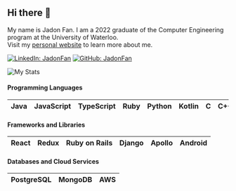 ## Hi there 👋

My name is Jadon Fan. I am a 2022 graduate of the Computer Engineering program at the University of Waterloo. \
Visit my [personal website](https://www.jadonfan.com) to learn more about me.

[![LinkedIn: JadonFan](https://img.shields.io/badge/-JadonFan-blue?style=flat-square&logo=Linkedin&logoColor=white&link=https://www.linkedin.com/in/jadon-fan-414993141/)](https://www.linkedin.com/in/jadon-fan-414993141/)
[![GitHub: JadonFan](https://img.shields.io/github/followers/JadonFan?label=follow&style=social)](https://github.com/JadonFan)

![My Stats](https://github-readme-stats.vercel.app/api?username=JadonFan&show_icons=true&show_icons=true&title_color=fff&icon_color=fff&text_color=fff&bg_color=0066ff)

#### Programming Languages
| Java | JavaScript | TypeScript | Ruby | Python | Kotlin | C | C++ 
|---|---|---|---|---|---|---|---|

#### Frameworks and Libraries
| React | Redux | Ruby on Rails | Django | Apollo | Android 
|---|---|---|---|---|---|

#### Databases and Cloud Services
| PostgreSQL | MongoDB | AWS
|---|---|---|
<!--
**JadonFan/JadonFan** is a ✨ _special_ ✨ repository because its `README.md` (this file) appears on your GitHub profile.

Here are some ideas to get you started:

- 🔭 I’m currently working on ...
- 🌱 I’m currently learning ...
- 👯 I’m looking to collaborate on ...
- 🤔 I’m looking for help with ...
- 💬 Ask me about ...
- 📫 How to reach me: ...
- 😄 Pronouns: ...
- ⚡ Fun fact: ...
-->
